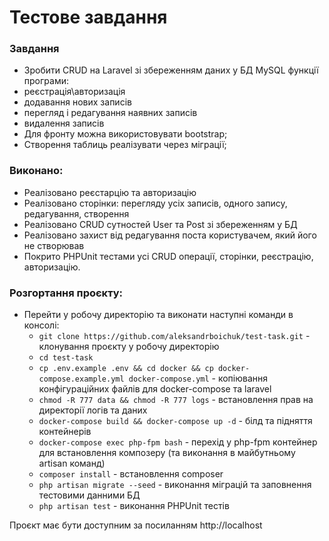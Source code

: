 # Тестове завдання

### Завдання
-  Зробити CRUD на Laravel зі збереженням даних у БД MySQL функції програми:
- реєстрація\авторизація
- додавання нових записів
- перегляд і редагування наявних записів
- видалення записів
- Для фронту можна використовувати bootstrap;
- Створення таблиць реалізувати через міграції;

### Виконано:
- Реалізовано реєстарцію та авторизацію
- Реалізовано сторінки: перегляду усіх записів, одного запису, редагування, створення
- Реалізовано CRUD сутностей User та Post зі збереженням у БД
- Реалізовано захист від редагування поста користувачем, який його не створював
- Покрито PHPUnit тестами усі CRUD операції, сторінки, реєстрацію, авторизацію.

### Розгортання проєкту:
- Перейти у робочу директорію та виконати наступні команди в консолі:
    + `git clone https://github.com/aleksandrboichuk/test-task.git` - клонування проєкту у робочу директорію
    + `cd test-task`
    + `cp .env.example .env && cd docker && cp docker-compose.example.yml docker-compose.yml` - копіювання конфігураційних файлів для docker-compose та laravel
    + `chmod -R 777 data && chmod -R 777 logs` - встановлення прав на директорії логів та даних
    + `docker-compose build && docker-compose up -d` - білд та підняття контейнерів
    + `docker-compose exec php-fpm bash` - перехід у php-fpm контейнер для встановлення композеру (та виконання в майбутньому artisan команд)
    + `composer install` - встановлення composer
    + `php artisan migrate --seed` - виконання міграцій та заповнення тестовими данними БД
    + `php artisan test` - виконання PHPUnit тестів

Проєкт має бути доступним за посиланням http://localhost
    
